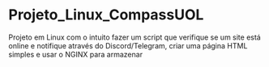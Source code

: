 # Projeto_Linux_CompassUOL
Projeto em Linux com o intuito fazer um script que verifique se um site está online e notifique através do Discord/Telegram, criar uma página HTML simples e usar o NGINX para armazenar

